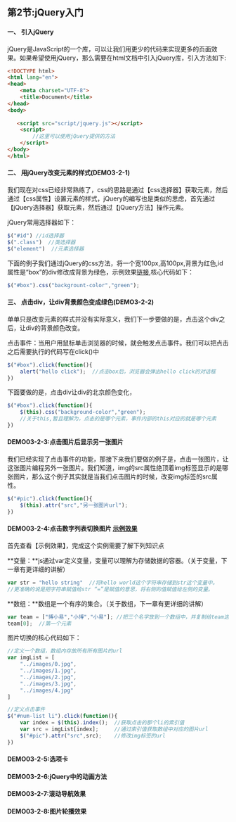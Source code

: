 ## 第2节:jQuery入门

#### 一、 引入jQuery
jQuery是JavaScript的一个库，可以让我们用更少的代码来实现更多的页面效果。如果希望使用jQuery，那么需要在html文档中引入jQuery库，引入方法如下:
``` html
<!DOCTYPE html>
<html lang="en">
<head>
    <meta charset="UTF-8">
    <title>Document</title>
</head>
<body>
   
   <script src="script/jquery.js"></script> 
    <script>
        //这里可以使用jQuery提供的方法
    </script>
</body>
</html>
```

#### 二、 用jQuery改变元素的样式(DEMO3-2-1)

我们现在对css已经非常熟练了，css的思路是通过【css选择器】获取元素，然后通过【css属性】设置元素的样式，jQuery的编写也是类似的思虑，首先通过【jQuery选择器】获取元素，然后通过【jQuery方法】操作元素。

jQuery常用选择器如下：
``` js
$("#id") //id选择器
$(".class")  //类选择器
$("element")  //元素选择器
```

下面的例子我们通过jQuery的css方法，将一个宽100px,高100px,背景为红色,id属性是“box”的div修改成背景为绿色，示例效果[链接](),核心代码如下：
``` js
$("#box").css("backgrount-color","green");
```

#### 三、 点击div，让div背景颜色变成绿色(DEMO3-2-2)

单单只是改变元素的样式并没有实际意义，我们下一步要做的是，点击这个div之后，让div的背景颜色改变。

点击事件：当用户用鼠标单击浏览器的时候，就会触发点击事件。我们可以把点击之后需要执行的代码写在click()中
``` js
$("#box").click(function(){
    alert("hello click");  //点击box后，浏览器会弹出hello click的对话框
})
```

下面要做的是，点击div让div的北京颜色变化，
``` js
$("#box").click(function(){
    $(this).css("background-color","green");
    //关于this,暂且理解为，点击的是哪个元素，事件内部的this对应的就是哪个元素
})
```



#### DEMO03-2-3:点击图片后显示另一张图片

我们已经实现了点击事件的功能，那接下来我们要做的例子是，点击一张图片，让这张图片编程另外一张图片。我们知道，img的src属性绝顶着img标签显示的是哪张图片，那么这个例子其实就是当我们点击图片的时候，改变img标签的src属性。

``` js
$("#pic").click(function(){
    $(this).attr("src","另一张图片url");
})
```

#### DEMO03-2-4:点击数字列表切换图片 [示例效果]()
首先查看【示例效果】，完成这个实例需要了解下列知识点

**变量：**js通过var定义变量，变量可以理解为存储数据的容器。（关于变量，下一章有更详细的讲解）
``` js
var str = "hello string"  //将hello world这个字符串存储到str这个变量中。
//更准确的说是把字符串赋值给str “=”是赋值的意思，将右侧的值赋值给左侧的变量。
```

**数组：**数组是一个有序的集合。（关于数组，下一章有更详细的讲解）
``` js
var team = ["博小易","小博","小易"]; //把三个名字放到一个数组中，并复制给team这个变量
team[0];  //第一个元素
```

图片切换的核心代码如下：
``` js
//定义一个数组，数组内存放所有所有图片的url
var imgList = [
    "../images/0.jpg",
    "../images/1.jpg",
    "../images/2.jpg",
    "../images/3.jpg",
    "../images/4.jpg"
]

//定义点击事件
$("#num-list li").click(function(){
    var index = $(this).index();  //获取点击的那个li的索引值
    var src = imgList[index];     //通过索引值获取数组中对应的图片url
    $("#pic").attr("src",src);    //修改img标签的url
})
```

#### DEMO03-2-5:选项卡

#### DEMO03-2-6:jQuery中的动画方法

#### DEMO03-2-7:滚动导航效果

#### DEMO03-2-8:图片轮播效果



